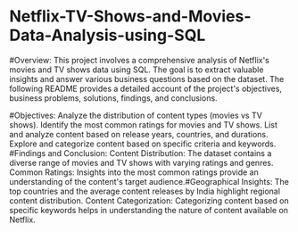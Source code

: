# Netflix-TV-Shows-and-Movies-Data-Analysis-using-SQL
#Overview:
This project involves a comprehensive analysis of Netflix's movies and TV shows data using SQL. The goal is to extract valuable insights and answer various business questions based on the dataset. The following README provides a detailed account of the project's objectives, business problems, solutions, findings, and conclusions.

#Objectives:
Analyze the distribution of content types (movies vs TV shows).
Identify the most common ratings for movies and TV shows.
List and analyze content based on release years, countries, and durations.
Explore and categorize content based on specific criteria and keywords.
#Findings and Conclusion:
Content Distribution: The dataset contains a diverse range of movies and TV shows with varying ratings and genres.
Common Ratings: Insights into the most common ratings provide an understanding of the content's target audience.#Geographical Insights: The top countries and the average content releases by India highlight regional content distribution.
Content Categorization: Categorizing content based on specific keywords helps in understanding the nature of content available on Netflix.
